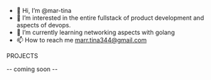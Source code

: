 - 👋 Hi, I’m @mar-tina
- 👀 I’m interested in the entire fullstack of product development and aspects of devops.
- 🌱 I’m currently learning networking aspects with golang 
- 📫 How to reach me marr.tina344@gmail.com

PROJECTS

-- coming soon --


